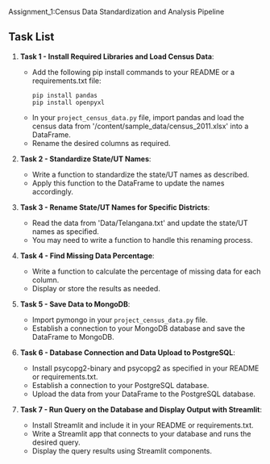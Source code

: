 Assignment_1:Census Data Standardization and Analysis Pipeline

## Task List

1. **Task 1 - Install Required Libraries and Load Census Data**:
   - Add the following pip install commands to your README or a requirements.txt file:
     ```
     pip install pandas
     pip install openpyxl
     ```
   - In your `project_census_data.py` file, import pandas and load the census data from '/content/sample_data/census_2011.xlsx' into a DataFrame.
   - Rename the desired columns as required.

2. **Task 2 - Standardize State/UT Names**:
   - Write a function to standardize the state/UT names as described.
   - Apply this function to the DataFrame to update the names accordingly.

3. **Task 3 - Rename State/UT Names for Specific Districts**:
   - Read the data from 'Data/Telangana.txt' and update the state/UT names as specified.
   - You may need to write a function to handle this renaming process.

4. **Task 4 - Find Missing Data Percentage**:
   - Write a function to calculate the percentage of missing data for each column.
   - Display or store the results as needed.

5. **Task 5 - Save Data to MongoDB**:
   - Import pymongo in your `project_census_data.py` file.
   - Establish a connection to your MongoDB database and save the DataFrame to MongoDB.

6. **Task 6 - Database Connection and Data Upload to PostgreSQL**:
   - Install psycopg2-binary and psycopg2 as specified in your README or requirements.txt.
   - Establish a connection to your PostgreSQL database.
   - Upload the data from your DataFrame to the PostgreSQL database.

7. **Task 7 - Run Query on the Database and Display Output with Streamlit**:
   - Install Streamlit and include it in your README or requirements.txt.
   - Write a Streamlit app that connects to your database and runs the desired query.
   - Display the query results using Streamlit components.

